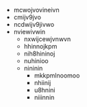 * mcwojvovineivn
* cmijv9jvo
* ncdwijv9jivwo
* nviewivwin
    * nxwijcewjvnwvn
    * hhinnojkpm
    * nih8hininoj
    * nuhinioo
    * nininin
        * mkkpmlnoomoo
        * nhiinij
        * u8hnini
        * niiinnin